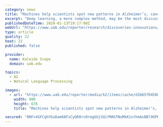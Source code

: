 ```yaml
---
category: news
title: "Machines help scientists spot new patterns in Alzheimer’s, cancer and more"
excerpt: "Deep learning, a more complex method, may be the most discussed machine-learning algorithm because of its spectacular success. Deep-learning models are improving language translation, automatic image identification (and image modifications, the so-called ..."
publishedDateTime: 2020-01-13T19:17:00Z
webUrl: "https://www.uab.edu/reporter/research/discoveries-innovations/item/8973-machines-help-scientists-spot-new-patterns-in-alzheimer-s-cancer-and-more"
type: article
quality: 22
heat: 22
published: false

provider:
  name: Kaleido Scope
  domain: uab.edu

topics:
  - AI
  - Natural Language Processing

images:
  - url: "https://www.uab.edu/reporter/media/k2/items/cache/d1b65f04580705ff0264942ab8ee1cfc_XL.jpg?t=1578941518"
    width: 900
    height: 676
    title: "Machines help scientists spot new patterns in Alzheimer’s, cancer and more"

secured: "0NF+4SFCqhYGuDam68FsCyQR0rvOrmgGUjSQiYMAhTNxMkK1xthmAsBBl9OPKcuGYTydauoM71M9l7GsKA9VcFii0QLnZoyNyF4i2hV+phQTEa8sYaHIq4OHWyMZ12FFuaOU2iL0SC4+2kWcouIRfkTFPhUCiLFHiTd+4zk6j2L4RtIvd91wxxi5wqdRCFu3GTONLZusDanedzW6oVOaBv5u7Esrp/j4XUZMaiKwdf68c9gOsGiFT+dEHqhehUniRSSXhNfA/o5Ur199sC/hfdEzQ5S7IKtJH+w43YmZIkU+6IHkfjgNXv6CBJ5bv/Sgge0foNJE2CFsa9DHz9+FUzTMwG358ka2fu8MfHyYp9CTMjA7rqEJOlqn6l2LgRBGudxcHGHwSPLyZm5GmyMjJ8WBpFTeYDbVJr9L3TJA4nSzk2FUv++rQjiCphRcI18bFafKxsxlVzYy1IdCyBD1Vw==;tdP0/q3oVTAP8BsQeVNYig=="
---
```


